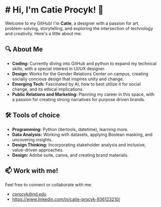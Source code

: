 # # Hi, I'm Catie Procyk! 👋

Welcome to my GitHub! I'm **Catie**, a designer with a passion for art, problem-solving, storytelling, and exploring the intersection of technology and creativity. Here's a little about me:

## 🔍 About Me
- **Coding:** Currently diving into GitHub and python to expand my technical skills, with a special interest in UI/UX designer.
- **Design:** Works for the Gender Relations Center on campus, creating socially concious design that inspires unity and change. 
- **Emerging Tech:** Fascinated by AI, how to best utilize it for social change, and its ethical implications.
- **Public Relations and Marketing:** Planning my career in this space, with a passion for creating strong narratives for purpose driven brands. 

## 🛠️ Tools of choice
- **Programming:** Python (itertools, datetime), learning more.
- **Data Analysis:** Working with datasets, applying Boolean masking, and uncovering insights.
- **Design Thinking:** Incorporating stakeholder analysis and inclusive, value-driven approaches.
- **Design:** Adobe suite, canva, and creating brand materials.

## 📫 Work with me!
Feel free to connect or collaborate with me: 
- cprocyk@nd.edu
- https://www.linkedin.com/in/catie-procyk-936123210/ 
